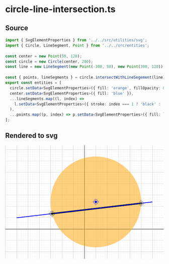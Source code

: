 
# circle-line-intersection.ts

## Source

```ts
import { SvgElementProperties } from '../../src/utilities/svg';
import { Circle, LineSegment, Point } from '../../src/entities';

const center = new Point(50, 120);
const circle = new Circle(center, 200);
const line = new LineSegment(new Point(-300, 50), new Point(300, 120));

const { points, lineSegments } = circle.intersectWithLineSegement(line);
export const entities = [
  circle.setData<SvgElementProperties>({ fill: 'orange', fillOpacity: 0.5 }),
  center.setData<SvgElementProperties>({ fill: 'blue' }),
  ...lineSegments.map((l, index) =>
    l.setData<SvgElementProperties>({ stroke: index === 1 ? 'black' : 'blue', strokeWidth: index === 1 ? 6 : 3 })
  ),
  ...points.map((p, index) => p.setData<SvgElementProperties>({ fill: `#${index * 333 + 111}` })),
];

```


## Rendered to svg

![circle-line-intersection.ts](./circle-line-intersection.svg)

